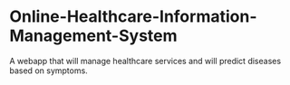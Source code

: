 # Online-Healthcare-Information-Management-System
A webapp that will manage healthcare services and will predict diseases based on symptoms.
